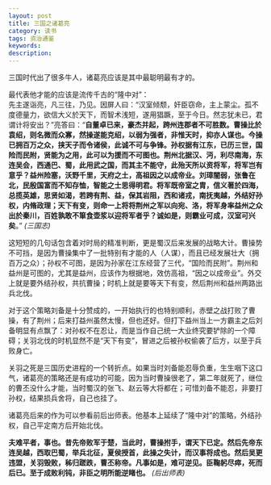 ```yaml
---
layout: post
title: 三国之诸葛亮
category: 读书
tags: 资治通鉴
keywords: 
description: 
---
```


三国时代出了很多牛人，诸葛亮应该是其中最聪明最有才的。

最代表他才能的应该是流传千古的“隆中对”：  
先主遂诣亮，凡三往，乃见。因屏人曰：“汉室倾颓，奸臣窃命，主上蒙尘。孤不度德量力，欲信大义於天下，而智术浅短，遂用猖蹶，至于今日。然志犹未已，君谓计将安出？”亮答曰：“__自董卓已来，豪杰并起，跨州连郡者不可胜数。曹操比於袁绍，则名微而众寡，然操遂能克绍，以弱为强者，非惟天时，抑亦人谋也。今操已拥百万之众，挟天子而令诸侯，此诚不可与争锋。孙权据有江东，已历三世，国险而民附，贤能为之用，此可以为援而不可图也。荆州北据汉、沔，利尽南海，东连吴会，西通巴、蜀，此用武之国，而其主不能守，此殆天所以资将军，将军岂有意乎？益州险塞，沃野千里，天府之土，高祖因之以成帝业。刘璋闇弱，张鲁在北，民殷国富而不知存恤，智能之士思得明君。将军既帝室之胄，信义著於四海，总揽英雄，思贤如渴，若跨有荆、益，保其岩阻，西和诸戎，南抚夷越，外结好孙权，内脩政理；天下有变，则命一上将将荆州之军以向宛、洛，将军身率益州之众出於秦川，百姓孰敢不箪食壶浆以迎将军者乎？诚如是，则霸业可成，汉室可兴矣__。”  *(三国志)*

这短短的几句话包含着对时局的精准判断，更是蜀汉后来发展的战略大计。曹操势不可挡，是因为曹操集中了一批特别有才能的人（人谋），而且已经发展壮大（拥百万之众）；孙权不可图，是因为孙家在江东经营了三代，“国险而民附”。荆州和益州是可图的，尤其是益州，应该作为根据地，效仿高祖，“因之以成帝业”。外交上就是要外结孙权，共抗曹操；时机上就是要等天下有变，然后荆州和益州两路出兵北伐。

对于这个策略刘备是十分赞成的，一开始执行的也特别顺利，赤壁之战打败了曹操，有了荆州；后来打益州虽然太慢，但也还好。但打下益州当上一方霸主之后刘备明显有点飘了：对孙权不在忍让，而是当作自己统一大业终究要铲除的一个障碍；关羽北伐的时机显然不是“天下有变”，冒进之后被孙权偷袭了后方，以至于兵败身亡。

关羽之死是三国历史进程的一个转折点。如果当时刘备能忍辱负重，生生咽下这口气，诸葛亮的策略还是有成功的可能，因为当时曹操很老了，第二年就死了，继位的曹丕没什么才能，当时蜀汉的张飞、赵云等大将都在；可惜刘备不能忍，非要打孙权，结果损兵舍将，自己也挂了。

诸葛亮后来的作为可以参看前后出师表。他基本上延续了“隆中对”的策略，外结孙权，自己平定南方后开始北伐。

__夫难平者，事也。昔先帝败军于楚，当此时，曹操拊手，谓天下已定。然后先帝东连吴越，西取巴蜀，举兵北征，夏侯授首，此操之失计，而汉事将成也。然后吴更违盟，关羽毁败，秭归蹉跌，曹丕称帝。凡事如是，难可逆见。臣鞠躬尽瘁，死而后已。至于成败利钝，非臣之明所能逆睹也。__ *(后出师表)*
